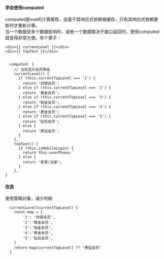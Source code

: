 #### 学会使用computed
computed是vue的计算属性，会基于其响应式依赖被缓存，只有其响应式依赖更新时才重新计算。   
当一个数据受多个数据影响时、或者一个数据取决于接口返回时，使用computed就变得非常方便。举个栗子：  
```
<div>{{ currentLevel }}</div>
<div>{{ topText }}</div>
```

```

  computed: {
    // 当前显示会员等级
    currentLevel() {
      if (this.currentTopLevel === '1') {
        return '白银会员';
      } else if (this.currentTopLevel === '2') {
        return '黄金会员';
      } else if (this.currentTopLevel === '3') {
        return '铂金会员';
      } else if (this.currentTopLevel === '4') {
        return '黑金会员';
      } else if (this.currentTopLevel === '5') {
        return '钻石会员';
      } else {
        return '黑钻会员';
      }
    },
    topText() {
      if (this.isMobileLogin) {
        return this.userPhone;
      } else {
        return '登录/注册';
      }
    },
}
```

#### 改造
使用策略对象，减少判断
```
  currentLevel(currentTopLevel) {
    const map = {
        '1': '白银会员',
        '2':'黄金会员',
        '3':'铂金会员',
        '4':'黑金会员',
        '5':'钻石会员',
    }
    return map[currentTopLevel] ?? '黑钻会员'
  }
```

